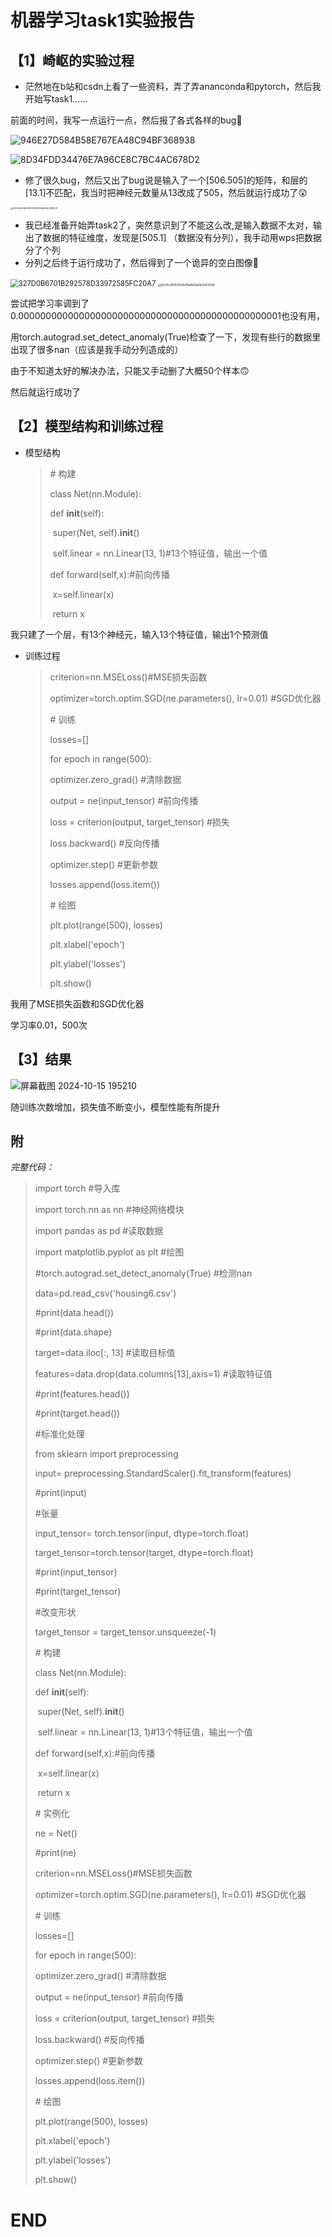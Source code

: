 # 机器学习task1实验报告

## 【1】崎岖的实验过程

* 茫然地在b站和csdn上看了一些资料，弄了弄ananconda和pytorch，然后我开始写task1......

前面的时间，我写一点运行一点，然后报了各式各样的bug🤣



![946E27D584B58E767EA48C94BF368938](https://raw.githubusercontent.com/nnihawk404/images/main/ml2.png)

![8D34FDD34476E7A96CE8C7BC4AC678D2](https://raw.githubusercontent.com/nnihawk404/images/main/ml1.png)

* 修了很久bug，然后又出了bug说是输入了一个[506.505]的矩阵，和层的[13.1]不匹配，我当时把神经元数量从13改成了505，然后就运行成功了😲



<img src="https://raw.githubusercontent.com/nnihawk404/images/main/ml3.jpg" alt="6ACEA6A3BCBFD7A34F944BD46C683231" style="zoom: 25%;" />

* 我已经准备开始弄task2了，突然意识到了不能这么改,是输入数据不太对，输出了数据的特征维度，发现是[505.1] （数据没有分列），我手动用wps把数据分了个列
* 分列之后终于运行成功了，然后得到了一个诡异的空白图像🫤

<img src="https://raw.githubusercontent.com/nnihawk404/images/main/ml4.jpg" alt="327D0B6701B292578D33972585FC20A7" style="zoom: 80%;" />





<img src="https://raw.githubusercontent.com/nnihawk404/images/main/ml111.jpg" alt="b2e5cdffd54fe9e38a4a5ab3a3d225d0" style="zoom: 33%;" />





尝试把学习率调到了0.000000000000000000000000000000000000000000000001也没有用，

用torch.autograd.set_detect_anomaly(True)检查了一下，发现有些行的数据里出现了很多nan（应该是我手动分列造成的）

由于不知道太好的解决办法，只能又手动删了大概50个样本🙃

然后就运行成功了



## 【2】模型结构和训练过程

* 模型结构

  > \# 构建
  >
  > class Net(nn.Module):
  >
  >   def __init__(self):
  >
  > ​    super(Net, self).__init__()
  >
  > ​    self.linear = nn.Linear(13, 1)#13个特征值，输出一个值
  >
  >   def forward(self,x):#前向传播
  >
  > ​    x=self.linear(x)
  >
  > ​    return x

我只建了一个层，有13个神经元，输入13个特征值，输出1个预测值

* 训练过程

  > criterion=nn.MSELoss()#MSE损失函数
  >
  > optimizer=torch.optim.SGD(ne.parameters(), lr=0.01) #SGD优化器
  >
  > 
  >
  > \# 训练
  >
  > losses=[]
  >
  > for epoch in range(500):
  >
  >   optimizer.zero_grad() #清除数据
  >
  >   output = ne(input_tensor) #前向传播
  >
  >   loss = criterion(output, target_tensor) #损失
  >
  >   loss.backward() #反向传播
  >
  >   optimizer.step() #更新参数
  >
  > 
  >
  >   losses.append(loss.item())  
  >
  > 
  >
  > \# 绘图
  >
  > plt.plot(range(500), losses)
  >
  > plt.xlabel('epoch')
  >
  > plt.ylabel('losses')
  >
  > plt.show()

  

我用了MSE损失函数和SGD优化器

学习率0.01，500次

## 【3】结果



![屏幕截图 2024-10-15 195210](https://raw.githubusercontent.com/nnihawk404/images/main/ml5.png)

随训练次数增加，损失值不断变小，模型性能有所提升



## 附

*完整代码：*

> import torch #导入库
>
>import torch.nn as nn #神经网络模块
>
>import pandas as pd #读取数据
>
>
>
>import matplotlib.pyplot as plt #绘图
>
>\#torch.autograd.set_detect_anomaly(True) #检测nan
>
>
>
>data=pd.read_csv('housing6.csv')
>
>\#print(data.head())
>
>\#print(data.shape)
>
>
>
>target=data.iloc[:, 13] #读取目标值
>
>features=data.drop(data.columns[13],axis=1) #读取特征值
>
>\#print(features.head())
>
>\#print(target.head())
>
>
>
>\#标准化处理
>
>from sklearn import preprocessing
>
>input= preprocessing.StandardScaler().fit_transform(features)
>
>\#print(input)
>
>\#张量
>
>input_tensor= torch.tensor(input, dtype=torch.float)
>
>target_tensor=torch.tensor(target, dtype=torch.float)
>
>\#print(input_tensor)
>
>\#print(target_tensor)
>
>\#改变形状
>
>target_tensor = target_tensor.unsqueeze(-1)
>
>
>
>
>
>\# 构建
>
>class Net(nn.Module):
>
>  def __init__(self):
>
>​    super(Net, self).__init__()
>
>​    self.linear = nn.Linear(13, 1)#13个特征值，输出一个值
>
>  def forward(self,x):#前向传播
>
>​    x=self.linear(x)
>
>​    return x
>
>
>
>\# 实例化
>
>ne = Net()
>
>\#print(ne)
>
>
>
>
>
>criterion=nn.MSELoss()#MSE损失函数
>
>optimizer=torch.optim.SGD(ne.parameters(), lr=0.01) #SGD优化器
>
>
>
>\# 训练
>
>losses=[]
>
>for epoch in range(500):
>
>  optimizer.zero_grad() #清除数据
>
>  output = ne(input_tensor) #前向传播
>
>  loss = criterion(output, target_tensor) #损失
>
>  loss.backward() #反向传播
>
>  optimizer.step() #更新参数
>
>
>
>  losses.append(loss.item())  
>
>
>
>\# 绘图
>
>plt.plot(range(500), losses)
>
>plt.xlabel('epoch')
>
>plt.ylabel('losses')
>
>plt.show()



# END